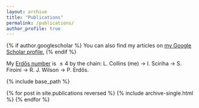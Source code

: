```yaml
---
layout: archive
title: "Publications"
permalink: /publications/
author_profile: true
---
```


{% if author.googlescholar %}
  You can also find my articles on <u><a href="{{author.googlescholar}}">my Google Scholar profile</a>.</u>
{% endif %}

My <a href="https://en.wikipedia.org/wiki/Erd%C5%91s_number" target="_blank">Erdős number</a> is $\leqslant 4$ by the chain: L. Collins (me) $\to$ I. Sciriha $\to$ S. Firoini $\to$ R. J. Wilson $\to$ P. Erdős.

{% include base_path %}

{% for post in site.publications reversed %}
  {% include archive-single.html %}
{% endfor %}
